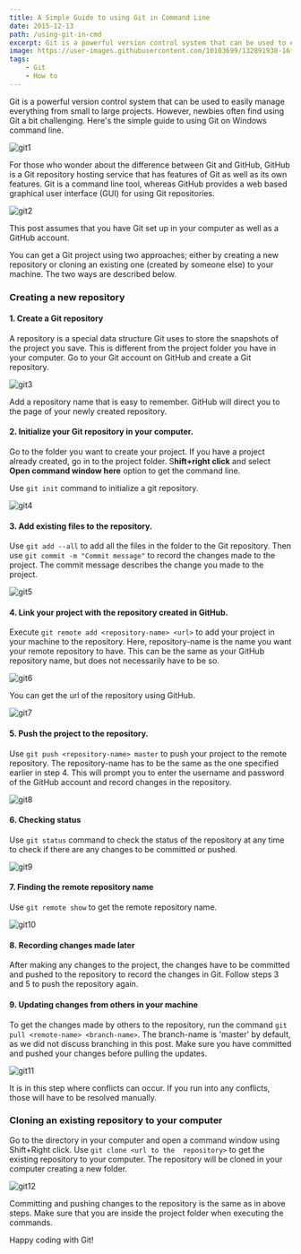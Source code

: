 ```yaml
---
title: A Simple Guide to using Git in Command Line
date: 2015-12-13
path: /using-git-in-cmd
excerpt: Git is a powerful version control system that can be used to easily manage everything from small to large projects. However, newbies often find using Git a bit challenging. Here's the simple guide to using Git on Windows command line.
image: https://user-images.githubusercontent.com/10103699/132891938-16fdb62e-5cf3-4a31-a5d0-a3f03452bc3d.jpeg
tags: 
    - Git
    - How to
---
```

Git is a powerful version control system that can be used to easily manage everything from small to large projects. 
However, newbies often find using Git a bit challenging. Here's the simple guide to using Git on Windows command line.

![git1](https://user-images.githubusercontent.com/10103699/132891938-16fdb62e-5cf3-4a31-a5d0-a3f03452bc3d.jpeg)

For those who wonder about the difference between Git and GitHub, GitHub is a Git repository hosting service that 
has features of Git as well as its own features. Git is a command line tool, whereas GitHub provides a web based 
graphical user interface (GUI) for using Git repositories.

![git2](https://user-images.githubusercontent.com/10103699/132891952-6d342ba0-851d-44b0-846a-e9dbc90cfa04.png)

This post assumes that you have Git set up in your computer as well as a GitHub account.

You can get a Git project using two approaches; either by creating a new repository or cloning an existing one 
(created by someone else) to your machine. The two ways are described below.

### Creating a new repository

#### 1. Create a Git repository

 A repository is a special data structure Git uses to store the snapshots of the project you save. This is different 
 from the project folder you have in your computer. Go to your Git account on GitHub and create a Git repository.

![git3](https://user-images.githubusercontent.com/10103699/132892323-a2e6b318-b991-497d-afbb-555ee91831c3.png)

Add a repository name that is easy to remember. GitHub will direct you to the page of your newly created repository.

#### 2. Initialize your Git repository in your computer.

Go to the folder you want to create your project. If you have a project already created, go in to the project folder. 
S**hift+right click** and select **Open command window here** option to get the command line.

Use `git init` command to initialize a git repository.

![git4](https://user-images.githubusercontent.com/10103699/132892333-a9154705-6ff1-405a-b94f-4e4305a94c06.png)

#### 3. Add existing files to the repository.

Use `git add --all` to add all the files in the folder to the Git repository.
Then use `git commit -m "Commit message"` to record the changes made to the project. The commit message describes the 
change you made to the project.

![git5](https://user-images.githubusercontent.com/10103699/132892344-2f0b788e-7bc8-4680-80b6-28fdb2046d0b.png)

#### 4. Link your project with the repository created in GitHub.

Execute `git remote add <repository-name> <url>` to add your project in your machine to the repository. Here, 
repository-name is the name you want your remote repository to have. This can be the same as your GitHub repository 
name, but does not necessarily have to be so.

![git6](https://user-images.githubusercontent.com/10103699/132892354-7de1c94a-be6f-4303-9227-574e3f61eeb4.png)

You can get the url of the repository using GitHub.

![git7](https://user-images.githubusercontent.com/10103699/132892359-bf1a1396-8913-405d-afff-d1fb6f5ce6cc.png)

#### 5. Push the project to the repository.

Use `git push <repository-name> master` to push your project to the remote repository. The repository-name has to be 
the same as the one specified earlier in step 4. This will prompt you to enter the username and password of the 
GitHub account and record changes in the repository.

![git8](https://user-images.githubusercontent.com/10103699/132892364-52a22571-ab94-436d-be4b-6a995665bb7a.png)

#### 6. Checking status 

Use `git status` command to check the status of the repository at any time to check if there are any changes to be 
committed or pushed.

![git9](https://user-images.githubusercontent.com/10103699/132892370-095bfea9-22ed-402c-ab04-16409a282cd0.png)

#### 7. Finding the remote repository name

Use `git remote show` to get the remote repository name.

![git10](https://user-images.githubusercontent.com/10103699/132892379-96665e0c-9e72-40ab-999b-22761a33f3f8.png)

#### 8. Recording changes made later

After making any changes to the project, the changes have to be committed and pushed to the repository to record 
the changes in Git. Follow steps 3 and 5 to push the repository again.

#### 9. Updating changes from others in your machine

To get the changes made by others to the repository, run the command `git pull <remote-name> <branch-name>`. The 
branch-name is 'master' by default, as we did not discuss branching in this post. Make sure you have committed and 
pushed your changes before pulling the updates.

![git11](https://user-images.githubusercontent.com/10103699/132892387-dce874fa-766a-4b25-94dc-1e4f09609ff5.png)

It is in this step where conflicts can occur. If you run into any conflicts, those will have to be resolved manually.

### Cloning an existing repository to your computer

Go to the directory in your computer and open a command window using Shift+Right click. Use `git clone <url to the 
repository>` to get the existing repository to your computer. The repository will be cloned in your computer creating 
a new folder.

![git12](https://user-images.githubusercontent.com/10103699/132892394-fc0c0799-d21f-49c6-9d73-6cc3368e1919.png)

Committing and pushing changes to the repository is the same as in above steps. Make sure that you are inside the 
project folder when executing the commands.

Happy coding with Git!